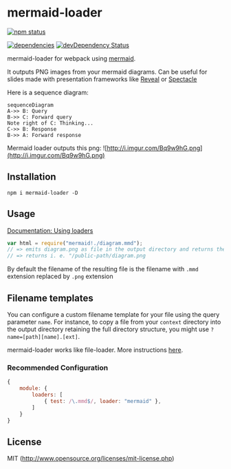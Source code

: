mermaid-loader
===============

[![npm status](https://nodei.co/npm/mermaid-loader.svg?downloads=true&stars=true)](https://npmjs.org/package/mermaid-loader)

[![dependencies](https://david-dm.org/popul/mermaid-loader.svg)](http://david-dm.org/popul/mermaid-loader)
[![devDependency Status](https://david-dm.org/popul/mermaid-loader/dev-status.svg)](https://david-dm.org/popul/mermaid-loader#info=devDependencies)

mermaid-loader for webpack using [mermaid](https://github.com/knsv/mermaid).

It outputs PNG images from your mermaid diagrams. Can be useful for slides made with presentation frameworks like [Reveal](http://lab.hakim.se/reveal-js) or [Spectacle](https://formidable.com/open-source/spectacle/)

Here is a sequence diagram:
```
sequenceDiagram
A->> B: Query
B->> C: Forward query
Note right of C: Thinking...
C->> B: Response
B->> A: Forward response
```

Mermaid loader outputs this png:
![http://i.imgur.com/Bq9w9hG.png](http://i.imgur.com/Bq9w9hG.png)

## Installation

```npm i mermaid-loader -D```

## Usage 

[Documentation: Using loaders](http://webpack.github.io/docs/using-loaders.html)

```javascript
var html = require("mermaid!./diagram.mmd");
// => emits diagram.png as file in the output directory and returns the public url
// => returns i. e. "/public-path/diagram.png
```

By default the filename of the resulting file is the filename with `.mmd` extension replaced by `.png` extension

## Filename templates

You can configure a custom filename template for your file using the query
parameter `name`. For instance, to copy a file from your `context` directory
into the output directory retaining the full directory structure, you might
use `?name=[path][name].[ext]`.

mermaid-loader works like file-loader. More instructions [here](https://github.com/webpack/file-loader/blob/master/README.md#filename-templates).

### Recommended Configuration

```javascript
{
    module: {
        loaders: [
            { test: /\.mmd$/, loader: "mermaid" },
        ]
    }
}
```

## License

MIT (http://www.opensource.org/licenses/mit-license.php)
